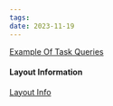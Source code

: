 ```yaml
---
tags: 
date: 2023-11-19
---
```

[Example Of Task Queries](https://publish.obsidian.md/tasks/Queries/Examples)

#### Layout Information
[Layout Info](https://publish.obsidian.md/tasks/Queries/Layout)